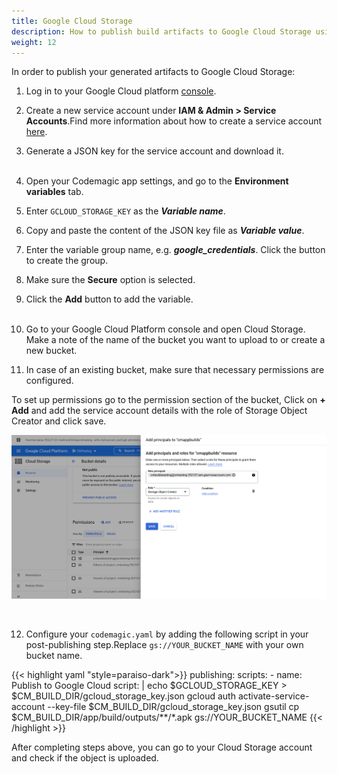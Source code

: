 ```yaml
---
title: Google Cloud Storage
description: How to publish build artifacts to Google Cloud Storage using codemagic.yaml
weight: 12
---
```


In order to publish your generated artifacts to Google Cloud Storage:

1. Log in to your Google Cloud platform [console](https://console.cloud.google.com/).

2. Create a new service account under **IAM & Admin > Service Accounts**.Find more information about how to create a service account [here](https://docs.codemagic.io/yaml-publishing/google-play/#configure-google-play-api-access).

3. Generate a JSON key for the service account and download it.
<br><br>

4. Open your Codemagic app settings, and go to the **Environment variables** tab.
5. Enter `GCLOUD_STORAGE_KEY` as the **_Variable name_**.
6. Copy and paste the content of the JSON key file as **_Variable value_**.
7. Enter the variable group name, e.g. **_google_credentials_**. Click the button to create the group.
8. Make sure the **Secure** option is selected.
9. Click the **Add** button to add the variable.
<br><br>

10. Go to your Google Cloud Platform console and open Cloud Storage. Make a note of the name of the bucket you want to upload to or create a new bucket.

11. In case of an existing bucket, make sure that necessary permissions are configured.

   To set up permissions go to the permission section of the bucket, Click on **+ Add** and add the service account details with the role of Storage Object Creator and click save.

   ![Google Cloud Storage Permission](../uploads/storage-object-creator-role.png)

<br>

12. Configure your `codemagic.yaml` by adding the following script in your post-publishing step.Replace `gs://YOUR_BUCKET_NAME` with your own bucket name.

{{< highlight yaml "style=paraiso-dark">}}
publishing:
  scripts:
    - name: Publish to Google Cloud
      script: | 
        echo $GCLOUD_STORAGE_KEY > $CM_BUILD_DIR/gcloud_storage_key.json
        gcloud auth activate-service-account --key-file $CM_BUILD_DIR/gcloud_storage_key.json
        gsutil cp $CM_BUILD_DIR/app/build/outputs/**/*.apk gs://YOUR_BUCKET_NAME
{{< /highlight >}}


After completing steps above, you can go to your Cloud Storage account and check if the object is uploaded.
